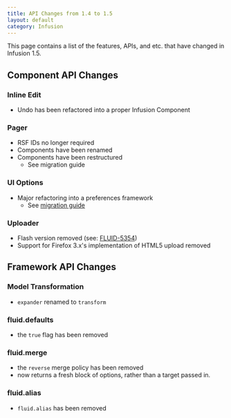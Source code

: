 ```yaml
---
title: API Changes from 1.4 to 1.5
layout: default
category: Infusion
---
```


This page contains a list of the features, APIs, and etc. that have changed in Infusion 1.5.

## Component API Changes ##

### Inline Edit ###

* Undo has been refactored into a proper Infusion Component

### Pager ###

* RSF IDs no longer required
* Components have been renamed
* Components have been restructured
  * See migration guide

### UI Options ###

* Major refactoring into a preferences framework
  * See [migration guide](tutorial-migratingToInfusion1.5/UIOptionsMigration.md)

### Uploader ###

* Flash version removed (see: [FLUID-5354](http://issues.fluidproject.org/browse/FLUID-5354))
* Support for Firefox 3.x's implementation of HTML5 upload removed

## Framework API Changes ##

### Model Transformation ###

* `expander` renamed to `transform`

### fluid.defaults ###

* the `true` flag has been removed

### fluid.merge ###

* the `reverse` merge policy has been removed
* now returns a fresh block of options, rather than a target passed in.

### fluid.alias ###

* `fluid.alias` has been removed
